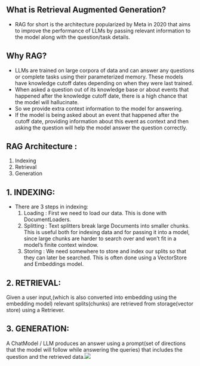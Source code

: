 
## What is Retrieval Augmented Generation?
- RAG for short is the architecture popularized by Meta in 2020 that aims to improve the performance of LLMs by passing relevant information to the model along with the question/task details.

## Why RAG?
- LLMs are trained on large corpora of data and can answer any questions or complete tasks using their parameterized memory. These models have knowledge cutoff dates depending on when they were last trained.
- When asked a question out of its knowledge base or about events that happened after the knowledge cutoff date, there is a high chance that the model will hallucinate.
- So we provide extra context information to the model for answering.
- If the model is being asked about an event that happened after the cutoff date, providing information about this event as context and then asking the question will help the model answer the question correctly.

## RAG Architecture :

1. Indexing 
2. Retrieval
3. Generation


## 1.  INDEXING:

- There are 3 steps in indexing:
	1. Loading : First we need to load our data. This is done with DocumentLoaders.
	2. Splitting : Text splitters break large Documents into smaller chunks. This is useful both for indexing data and for passing it into a model, since large chunks are harder to search over and won’t fit in a model’s finite context window.
	3. Storing : We need somewhere to store and index our splits so that they can later be searched. This is often done using a VectorStore and Embeddings model.

## 2. RETRIEVAL:

Given a user input,(which is also converted into embedding using the embedding model) relevant splits(chunks) are retrieved from storage(vector store) using a Retriever.

## 3. GENERATION:

A ChatModel / LLM produces an answer using a prompt(set of directions that the model will follow while answering the queries) that includes the question and the retrieved data.![](https://miro.medium.com/v2/resize:fit:1400/format:webp/0*JnLO2hzuwwd9_Q3i.png)